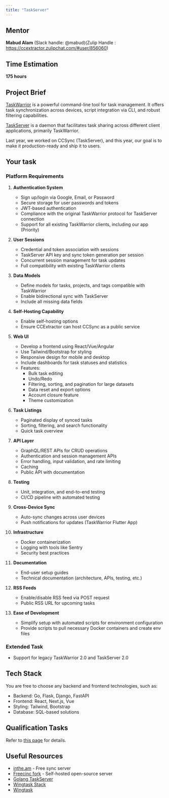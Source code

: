 ```yaml
---
title: "TaskServer"
---
```


## Mentor
**Mabud Alam** (Slack handle: @mabud)(Zulip Handle : https://ccextractor.zulipchat.com/#user/856060)

## Time Estimation
**175 hours**

## Project Brief
[TaskWarrior](https://taskwarrior.org/) is a powerful command-line tool for task management. It offers task synchronization across devices, script integration via CLI, and robust filtering capabilities.

[TaskServer](https://github.com/CCExtractor/ccsync) is a daemon that facilitates task sharing across different client applications, primarily TaskWarrior.

Last year, we worked on CCSync (TaskServer), and this year, our goal is to make it production-ready and ship it to users.

## Your task
### Platform Requirements
1. **Authentication System**
   - Sign up/login via Google, Email, or Password
   - Secure storage for user passwords and tokens
   - JWT-based authentication
   - Compliance with the original TaskWarrior protocol for TaskServer connection
   - Support for all existing TaskWarrior clients, including our app (Priority)

2. **User Sessions**
   - Credential and token association with sessions
   - TaskServer API key and sync token generation per session
   - Concurrent session management for task updates
   - Full compatibility with existing TaskWarrior clients

3. **Data Models**
   - Define models for tasks, projects, and tags compatible with TaskWarrior
   - Enable bidirectional sync with TaskServer
   - Include all missing data fields

4. **Self-Hosting Capability**
   - Enable self-hosting options
   - Ensure CCExtractor can host CCSync as a public service

5. **Web UI**
   - Develop a frontend using React/Vue/Angular
   - Use Tailwind/Bootstrap for styling
   - Responsive design for mobile and desktop
   - Include dashboards for task statuses and statistics
   - Features:
     - Bulk task editing
     - Undo/Redo
     - Filtering, sorting, and pagination for large datasets
     - Data reset and export options
     - Account closure feature
     - Theme customization

6. **Task Listings**
   - Paginated display of synced tasks
   - Sorting, filtering, and search functionality
   - Quick task overview

7. **API Layer**
   - GraphQL/REST APIs for CRUD operations
   - Authentication and session management APIs
   - Error handling, input validation, and rate limiting
   - Caching
   - Public API with documentation

8. **Testing**
   - Unit, integration, and end-to-end testing
   - CI/CD pipeline with automated testing

9. **Cross-Device Sync**
   - Auto-sync changes across user devices
   - Push notifications for updates (TaskWarrior Flutter App)

10. **Infrastructure**
    - Docker containerization
    - Logging with tools like Sentry
    - Security best practices

11. **Documentation**
    - End-user setup guides
    - Technical documentation (architecture, APIs, testing, etc.)

12. **RSS Feeds**
    - Enable/disable RSS feed via POST request
    - Public RSS URL for upcoming tasks

13. **Ease of Development**
    - Simplify setup with automated scripts for environment configuration
    - Provide scripts to pull necessary Docker containers and create env files

### Extended Task
- Support for legacy TaskWarrior 2.0 and TaskServer 2.0


## Tech Stack
You are free to choose any backend and frontend technologies, such as:
- Backend: Go, Flask, Django, FastAPI
- Frontend: React, Next.js, Vue
- Styling: Tailwind, Bootstrap
- Database: SQL-based solutions

## Qualification Tasks
Refer to [this page](/public/gsoc/takehome) for details.

## Useful Resources
- [inthe.am](https://github.com/coddingtonbear/inthe.am) - Free sync server
- [Freecinc fork](https://gitlab.com/wt0f/taskd) - Self-hosted open-source server
- [Golang TaskServer](https://github.com/szaffarano/gotas)
- [Wingtask Stack](https://orangesodium.cc/wingtask/2022/06/02/wingtask-2022-tech-stack.html)
- [Wingtask](https://wingtask.com/)

